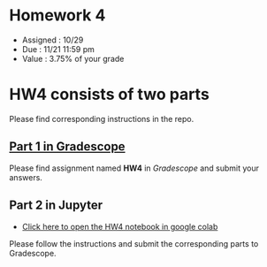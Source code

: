 # Homework 4
* Assigned : 10/29
* Due : 11/21 11:59 pm
* Value : 3.75% of your grade

# HW4 consists of two parts

Please find corresponding instructions in the repo.

## [Part 1 in Gradescope](https://www.gradescope.com)

Please find assignment named **HW4** in *Gradescope* and submit your answers.

## Part 2 in Jupyter

* [Click here to open the HW4 notebook in google colab](https://colab.research.google.com/github/w4111/hw4-s22/blob/main/hw4_part2.ipynb)

Please follow the instructions and submit the corresponding parts to Gradescope.
